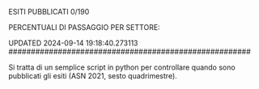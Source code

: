 ESITI PUBBLICATI 0/190 

PERCENTUALI DI PASSAGGIO PER SETTORE:

UPDATED 2024-09-14 19:18:40.273113
###################################################### 

Si tratta di un semplice script in python per controllare quando sono pubblicati gli esiti (ASN 2021, sesto quadrimestre).

